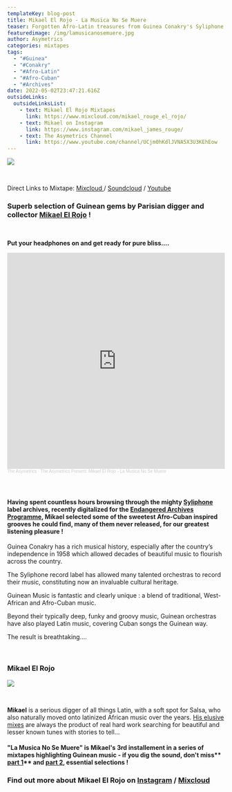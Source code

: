 ```yaml
---
templateKey: blog-post
title: Mikael El Rojo - La Musica No Se Muere
teaser: Forgotten Afro-Latin treasures from Guinea Conakry's Syliphone
featuredimage: /img/lamusicanosemuere.jpg
author: Asymetrics
categories: mixtapes
tags:
  - "#Guinea"
  - "#Conakry"
  - "#Afro-Latin"
  - "#Afro-Cuban"
  - "#Archives"
date: 2022-05-02T23:47:21.616Z
outsideLinks:
  outsideLinksList:
    - text: Mikael El Rojo Mixtapes
      link: https://www.mixcloud.com/mikael_rouge_el_rojo/
    - text: Mikael on Instagram
      link: https://www.instagram.com/mikael_james_rouge/
    - text: The Asymetrics Channel
      link: https://www.youtube.com/channel/UCjm0hKdlJVNA5X3U3KEhEow
---
```

![](/img/lamusicanosemuere.jpg)

<br>

Direct Links to Mixtape: [Mixcloud ](https://www.mixcloud.com/The_Asymetrics/the-asymetrics-present-mikael-el-rojo-la-musica-no-se-muere/)/ [Soundcloud](https://soundcloud.com/the-asymetrics/the-asymetrics-present-mikael-el-rojo-la-musica-no-se-muere) / [Youtube](https://www.youtube.com/watch?v=vGG6rc5w-EM)

### Superb selection of Guinean gems by Parisian digger and collector [Mikael El Rojo](https://www.instagram.com/mikael_james_rouge/) !

<br>

**Put your headphones on and get ready for pure bliss....**

<iframe width="100%" height="500" scrolling="no" frameborder="no" allow="autoplay" src="https://w.soundcloud.com/player/?url=https%3A//api.soundcloud.com/tracks/1260032539&color=%23ff5500&auto_play=false&hide_related=false&show_comments=true&show_user=true&show_reposts=false&show_teaser=true&visual=true"></iframe><div style="font-size: 10px; color: #cccccc;line-break: anywhere;word-break: normal;overflow: hidden;white-space: nowrap;text-overflow: ellipsis; font-family: Interstate,Lucida Grande,Lucida Sans Unicode,Lucida Sans,Garuda,Verdana,Tahoma,sans-serif;font-weight: 100;"><a href="https://soundcloud.com/the-asymetrics" title="The Asymetrics" target="_blank" style="color: #cccccc; text-decoration: none;">The Asymetrics</a> · <a href="https://soundcloud.com/the-asymetrics/the-asymetrics-present-mikael-el-rojo-la-musica-no-se-muere" title="The Asymetrics Present: Mikael El Rojo - La Musica No Se Muere" target="_blank" style="color: #cccccc; text-decoration: none;">The Asymetrics Present: Mikael El Rojo - La Musica No Se Muere</a></div>

#### <br>

#### Having spent countless hours browsing through the mighty [Syliphone](https://en.wikipedia.org/wiki/Syliphone) label archives, recently digitalized for the [Endangered Archives Programme](https://eap.bl.uk/), Mikael selected some of the sweetest Afro-Cuban inspired grooves he could find, many of them never released, for our greatest listening pleasure !

Guinea Conakry has a rich musical history, especially after the country’s independence in 1958 which allowed decades of beautiful music to flourish across the country.

The Syliphone record label has allowed many talented orchestras to record their music, constituting now an invaluable cultural heritage.

Guinean Music is fantastic and clearly unique : a blend of traditional, West-African and Afro-Cuban music.

Beyond their typically deep, funky and groovy music, Guinean orchestras have also played Latin music, covering Cuban songs the Guinean way.

The result is breathtaking....

<br>

### Mikael El Rojo

![](/img/theasymetrics_mikael_elrojo.jpg)

<br>

**Mikael** is a serious digger of all things Latin, with a soft spot for Salsa, who also naturally moved onto latinized African music over the years. [His elusive mixes](https://www.mixcloud.com/mikael_rouge_el_rojo/) are always the product of real hard work searching for beautiful and lesser known tunes with stories to tell...

#### **"La Musica No Se Muere"** is Mikael's **3rd installement** in a series of mixtapes highlighting Guinean music - if you dig the sound, don't miss** [part 1](https://www.mixcloud.com/mikael_rouge_el_rojo/latin-music-from-guinea/)** and **[part 2](https://www.mixcloud.com/mikael_rouge_el_rojo/funk-latin-deep-and-percussive-music-from-guinea-conakry-during-the-golden-area-19611984/)**, essential selections !

### Find out more about Mikael El Rojo on [Instagram](https://www.instagram.com/mikael_james_rouge/) / [Mixcloud](https://www.mixcloud.com/mikael_rouge_el_rojo/)